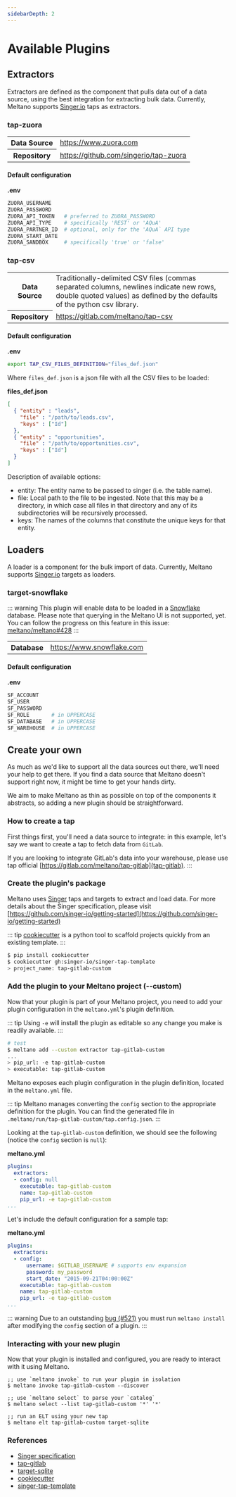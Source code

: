 ```yaml
---
sidebarDepth: 2
---
```


# Available Plugins

## Extractors

Extractors are defined as the component that pulls data out of a data source, using the best integration for extracting bulk data.
Currently, Meltano supports [Singer.io](https://singer.io) taps as extractors.

### tap-zuora

<table>
  <tr>
    <th>Data Source</th>
    <td><a target="_blank" href="https://www.zuora.com/">https://www.zuora.com</a></td>
  </tr>
  <tr>
    <th>Repository</th>
    <td><a target="_blank" href="https://github.com/singer-io/tap-zuora">https://github.com/singerio/tap-zuora</a></td>
  </tr>
</table>

#### Default configuration

**.env**
```bash
ZUORA_USERNAME
ZUORA_PASSWORD
ZUORA_API_TOKEN   # preferred to ZUORA_PASSWORD
ZUORA_API_TYPE    # specifically 'REST' or 'AQuA'
ZUORA_PARTNER_ID  # optional, only for the 'AQuA` API type
ZUORA_START_DATE
ZUORA_SANDBOX     # specifically 'true' or 'false'
```

### tap-csv

<table>
  <tr>
    <th>Data Source</th>
    <td>Traditionally-delimited CSV files (commas separated columns, newlines indicate new rows, double quoted values) as defined by the defaults of the python csv library.</td>
  </tr>
  <tr>
    <th>Repository</th>
    <td><a target="_blank" href="https://gitlab.com/meltano/tap-csv">https://gitlab.com/meltano/tap-csv</a></td>
  </tr>
</table>

#### Default configuration

**.env**
```bash
export TAP_CSV_FILES_DEFINITION="files_def.json"
```

Where `files_def.json` is a json file with all the CSV files to be loaded:

**files_def.json**
```json
[
  { "entity" : "leads",
    "file" : "/path/to/leads.csv",
    "keys" : ["Id"]
  },
  { "entity" : "opportunities",
    "file" : "/path/to/opportunities.csv",
    "keys" : ["Id"]
  }
]
```

Description of available options:
  - entity: The entity name to be passed to singer (i.e. the table name).
  - file: Local path to the file to be ingested. Note that this may be a directory, in which case all files in that directory and any of its subdirectories will be recursively processed.
  - keys: The names of the columns that constitute the unique keys for that entity.

## Loaders

A loader is a component for the bulk import of data. Currently, Meltano supports [Singer.io](https://singer.io) targets as loaders.

### target-snowflake

::: warning
This plugin will enable data to be loaded in a [Snowflake](https://www.snowflake.com) database. Please note that querying in the Meltano UI is not supported, yet.
You can follow the progress on this feature in this issue: [meltano/meltano#428](https://gitlab.com/meltano/meltano/issues/428)
:::

<table>
  <tr>
    <th>Database</th>
    <td><a target="_blank" href="https://www.snowflake.com/">https://www.snowflake.com</a></td>
  </tr>
</table>

#### Default configuration

**.env**
```bash
SF_ACCOUNT
SF_USER
SF_PASSWORD
SF_ROLE       # in UPPERCASE
SF_DATABASE   # in UPPERCASE
SF_WAREHOUSE  # in UPPERCASE
```

## Create your own

As much as we'd like to support all the data sources out there, we'll need your help to get there. If you find a data source that Meltano doesn't support right now, it might be time to get your hands dirty.

We aim to make Meltano as thin as possible on top of the components it abstracts, so adding a new plugin should be straightforward.

### How to create a tap

First things first, you'll need a data source to integrate: in this example, let's say we want to create a tap to fetch data from `GitLab`.

If you are looking to integrate GitLab's data into your warehouse, please use tap official [https://gitlab.com/meltano/tap-gitlab](tap-gitlab).
:::

### Create the plugin's package

Meltano uses [Singer](https://singer.io) taps and targets to extract and load data. For more details about the Singer specification, please visit [https://github.com/singer-io/getting-started](https://github.com/singer-io/getting-started)

::: tip
[cookiecutter](https://cookiecutter.readthedocs.io/en/latest/) is a python tool to scaffold projects quickly from an existing template.
:::

```bash
$ pip install cookiecutter
$ cookiecutter gh:singer-io/singer-tap-template
> project_name: tap-gitlab-custom
```

### Add the plugin to your Meltano project (--custom)

Now that your plugin is part of your Meltano project, you need to add your plugin configuration in the `meltano.yml`'s plugin definition.

::: tip
Using `-e` will install the plugin as editable so any change you make is readily available.
:::

```bash
# test
$ meltano add --custom extractor tap-gitlab-custom
...
> pip_url: -e tap-gitlab-custom
> executable: tap-gitlab-custom
```

Meltano exposes each plugin configuration in the plugin definition, located in the `meltano.yml` file.

::: tip
Meltano manages converting the `config` section to the appropriate definition for the plugin. You can find the generated file in `.meltano/run/tap-gitlab-custom/tap.config.json`.
:::

Looking at the `tap-gitlab-custom` definition, we should see the following (notice the `config` section is `null`):

**meltano.yml**
```yaml
plugins:
  extractors:
  - config: null
    executable: tap-gitlab-custom
    name: tap-gitlab-custom
    pip_url: -e tap-gitlab-custom
...
```

Let's include the default configuration for a sample tap:

**meltano.yml**
```yaml
plugins:
  extractors:
  - config:
	  username: $GITLAB_USERNAME # supports env expansion
	  password: my_password
	  start_date: "2015-09-21T04:00:00Z"
    executable: tap-gitlab-custom
    name: tap-gitlab-custom
    pip_url: -e tap-gitlab-custom
...
```

::: warning
Due to an outstanding [bug (#521)](https://gitlab.com/meltano/meltano/issues/521) you must run `meltano install` after modifying the `config` section of a plugin.
:::

### Interacting with your new plugin

Now that your plugin is installed and configured, you are ready to interact with it using Meltano.

```
;; use `meltano invoke` to run your plugin in isolation
$ meltano invoke tap-gitlab-custom --discover

;; use `meltano select` to parse your `catalog`
$ meltano select --list tap-gitlab-custom '*' '*'

;; run an ELT using your new tap
$ meltano elt tap-gitlab-custom target-sqlite
```

### References

  - [Singer specification](https://github.com/singer-io/getting-started/blob/master/docs/SPEC.md#singer-specification)
  - [tap-gitlab](https://gitlab.com/meltano/tap-gitlab)
  - [target-sqlite](https://gitlab.com/meltano/target-sqlite)
  - [cookiecutter](https://github.com/audreyr/cookiecutter)
  - [singer-tap-template](https://github.com/singer-io/singer-tap-template)
